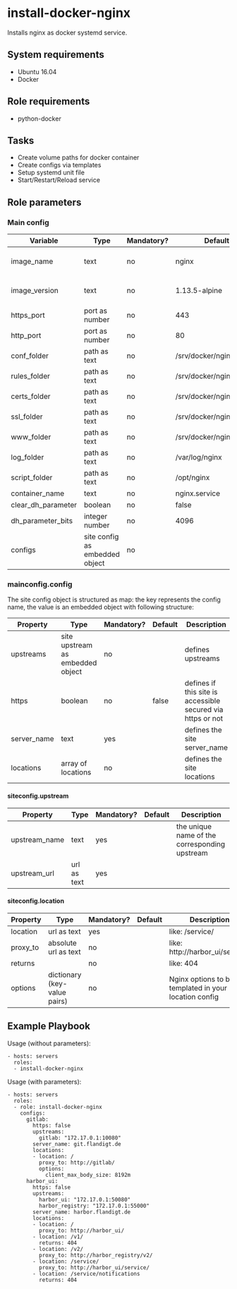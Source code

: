 # install-docker-nginx

Installs nginx as docker systemd service.

## System requirements

* Ubuntu 16.04
* Docker

## Role requirements

* python-docker

## Tasks

* Create volume paths for docker container
* Create configs via templates
* Setup systemd unit file
* Start/Restart/Reload service

## Role parameters

### Main config

| Variable      | Type | Mandatory? | Default | Description           |
|---------------|------|------------|---------|-----------------------|
| image_name    | text | no         | nginx   | Docker image name     |
| image_version | text | no         | 1.13.5-alpine | Docker image version |
| https_port    | port as number | no | 443         |  |
| http_port     | port as number | no | 80          |  |
| conf_folder   | path as text   | no | /srv/docker/nginx/conf.d |  |
| rules_folder  | path as text   | no | /srv/docker/nginx/rules  |  |
| certs_folder  | path as text   | no | /srv/docker/nginx/certs  |  |
| ssl_folder    | path as text   | no | /srv/docker/nginx/ssl    |  |
| www_folder    | path as text   | no | /srv/docker/nginx/www    |  |
| log_folder                    | path as text | no | /var/log/nginx               |  |
| script_folder                 | path as text | no | /opt/nginx                   |  |
| container_name                | text         | no | nginx.service                |  |
| clear_dh_parameter            | boolean      | no | false                        |  |
| dh_parameter_bits             | integer number | no | 4096                       |  |
| configs                       | site config as embedded object | no | <empty object> |  |

### mainconfig.config

The site config object is structured as map:
 the key represents the config name, the value is an embedded object with following structure:

| Property      | Type | Mandatory? | Default | Description           |
|---------------|------|------------|---------|-----------------------|
| upstreams     | site upstream as embedded object | no | <empty object> | defines upstreams |
| https         | boolean                          | no | false          | defines if this site is accessible secured via https or not |
| server_name   | text                             | yes |               | defines the site server_name                                |
| locations     | array of locations               | no  | <empty array> | defines the site locations                                  |

#### siteconfig.upstream

| Property      | Type | Mandatory? | Default | Description           |
|---------------|------|------------|---------|-----------------------|
| upstream_name | text | yes |  | the unique name of the corresponding upstream |
| upstream_url  | url as text | yes |  |  |

#### siteconfig.location

| Property      | Type | Mandatory? | Default | Description           |
|---------------|------|------------|---------|-----------------------|
| location      | url as text | yes |         | like: /service/       |
| proxy_to      | absolute url as text | no | <empty> | like: http://harbor_ui/service/ |
| returns       |                      | no | <empty> | like: 404                       |
| options       | dictionary (key-value pairs) | no | <empty> | Nginx options to be templated in your location config |

## Example Playbook

Usage (without parameters):

    - hosts: servers
      roles:
      - install-docker-nginx

Usage (with parameters):

    - hosts: servers
      roles:
      - role: install-docker-nginx
        configs:
          gitlab:
            https: false
            upstreams:
              gitlab: "172.17.0.1:10080"
            server_name: git.flandigt.de
            locations:
            - location: /
              proxy_to: http://gitlab/
              options:
                client_max_body_size: 8192m
          harbor_ui:
            https: false
            upstreams:
              harbor_ui: "172.17.0.1:50080"
              harbor_registry: "172.17.0.1:55000"
            server_name: harbor.flandigt.de
            locations:
            - location: /
              proxy_to: http://harbor_ui/
            - location: /v1/
              returns: 404
            - location: /v2/
              proxy_to: http://harbor_registry/v2/
            - location: /service/
              proxy_to: http://harbor_ui/service/
            - location: /service/notifications
              returns: 404
